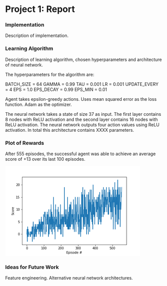 # Project 1: Report

### Implementation

Description of implementation.

### Learning Algorithm

Description of learning algorithm, chosen hyperparameters and architecture of neural network. 

The hyperparameters for the algorithm are:

BATCH_SIZE = 64
GAMMA = 0.99
TAU = 0.001
LR = 0.001
UPDATE_EVERY = 4
EPS = 1.0
EPS_DECAY = 0.99
EPS_MIN = 0.01

Agent takes epsilon-greedy actions.
Uses mean squared error as the loss function.
Adam as the optimizer.

The neural network takes a state of size 37 as input. The first layer contains 8 nodes with ReLU activation and the second layer contains 16 nodes with ReLU activation. The neural network outputs four action values using ReLU activation. In total this architecture contains XXXX parameters.

### Plot of Rewards

After 555 episodes, the successful agent was able to achieve an average score of +13 over its last 100 episodes.

![Score history](score_history.png)

### Ideas for Future Work

Feature engineering.
Alternative neural network architectures.
